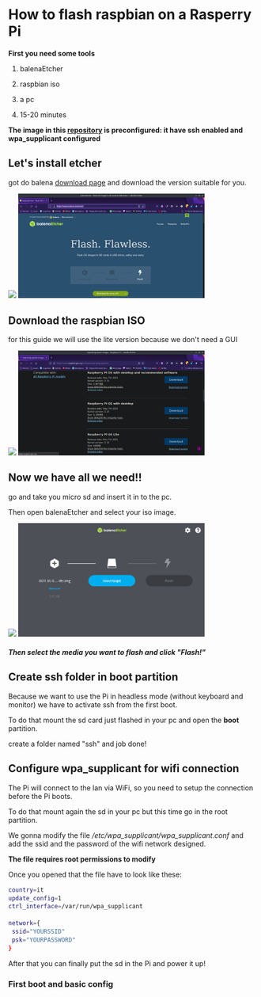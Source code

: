 # How to flash raspbian on a Rasperry Pi

**First you need some tools**

1. balenaEtcher

2. raspbian iso

3. a pc

4. 15-20 minutes

**The image in this [repository](https://drive.google.com/file/d/1wLuyTCQxGp63mAIFYXXDNSh0i43EToBi/view?usp=sharing) is preconfigured: it have ssh enabled and wpa_supplicant configured**

## Let's install etcher

got do balena [download page](https://www.balena.io/etcher/) and download the version suitable for you.

![](/home/rdfilippo/Desktop/Scuola/howToFlashARaspberry/Screenshot_20211005_092258.png)
<img title="image" src="https://github.com/filippo-ferrando/howToFlashARaspberry/blob/master/Screenshot_20211005_092258.png" alt="" width="377" data-align="center">

## Download the raspbian ISO

for this guide we will use the lite version because we don't need a GUI

![](/home/rdfilippo/Desktop/Scuola/howToFlashARaspberry/Screenshot_20211005_092632.png)
<img title="image" src="https://github.com/filippo-ferrando/howToFlashARaspberry/blob/master/Screenshot_20211005_092632.png" alt="" width="377" data-align="center">

## Now we have all we need!!

go and take you micro sd and insert it in to the pc.

Then open balenaEtcher and select your iso image.

![](/home/rdfilippo/Desktop/Scuola/howToFlashARaspberry/Screenshot_20211006_080927.png)
<img title="image" src="https://github.com/filippo-ferrando/howToFlashARaspberry/blob/master/Screenshot_20211006_080927.png" alt="" width="377" data-align="center">

##### Then select the media you want to flash and click "Flash!"

## Create ssh folder in boot partition

Because we want to use the Pi in headless mode (without keyboard and monitor) we have to activate ssh from the first boot.

To do that mount the sd card just flashed in your pc and open the **boot** partition.

create a folder named "ssh" and job done!

## Configure wpa_supplicant for wifi connection

The Pi will connect to the lan via WiFi, so you need to setup the connection before the Pi boots.

To do that mount again the sd in your pc but this time go in the root partition.

We gonna modify the file */etc/wpa_supplicant/wpa_supplicant.conf* and add the ssid and the password of the wifi network designed.

**The file requires root permissions to modify**

Once you opened that the file have to look like these:

```bash
country=it
update_config=1
ctrl_interface=/var/run/wpa_supplicant

network={
 ssid="YOURSSID"
 psk="YOURPASSWORD"
}
```

After that you can finally put the sd in the Pi and power it up!

### First boot and basic config
